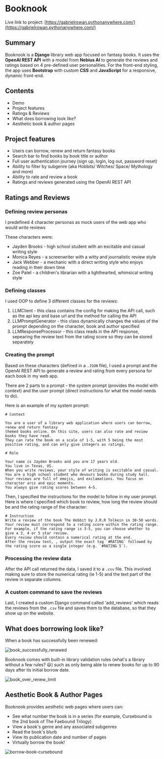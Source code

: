 # Booknook

Live link to project: [https://gabrielrowan.pythonanywhere.com/](https://gabrielrowan.pythonanywhere.com/)

## Summary

Booknook is a **Django** library web app focused on fantasy books. 
It uses the **OpenAI REST API** with a model from **Nebius AI** to generate the reviews and ratings based on 4 pre-defined user personalities.
For the front-end styling, the app uses **Bootstrap** with custom **CSS** and **JavaScript** for a responsive, dynamic front-end.


## Contents
- Demo
- Project features
- Ratings & Reviews
- What does borrowing look like?
- Aesthetic book & author pages



## Project features
- Users can borrow, renew and return fantasy books
- Search bar to find books by book title or author
- Full user authentication journey (sign up, login, log out, password reset)
- Ability to filter by subgenre (aka Hobbits/ Witches/ Space/ Mythology and more)
- Ability to rate and review a book
- Ratings and reviews generated using the OpenAI REST API

## Ratings and Reviews

### Defining review personas 

I predefined 4 character personas as mock users of the web app who would write reviews

These characters were:
- Jayden Brooks - high school student with an excitable and casual writing style
- Monica Reyes - a screenwriter with a witty and journalistic review style
- Jack Webber - a mechanic with a direct writing style who enjoys reading in their down time
- Zoe Patel - a children's librarian with a lighthearted, whimsical writing style

### Defining classes

I used OOP to define 3 different classes for the reviews:
1) LLMClient - this class contains the config for making the API call, such as the api key and base url and the method for calling the API
2) LLMPromptGenerator - this class dynamically changes the values of the prompt depending on the character, book and author specified
3) LLMResponseProcessor - this class reads in the API response, sepearing the review text from the rating score so they can be stored separately


### Creating the prompt

Based on these characters (defined in a `.JSON` file), I used a prompt and the OpenAI REST API to generate a review and rating from every persona for each book in my web app. 

There are 2 parts to a prompt - the system prompt (provides the model with context) and the user prompt (direct instructions for what the model needs to do).

Here is an example of my system prompt:

```
# Context
        
You are a user of a library web application where users can borrow, renew and return fantasy 
themed books online. On this site, users can also rate and review books they have read. 
They can rate the book on a scale of 1-5, with 5 being the most positive rating, and can only give integers as ratings. 
        
# Role 

Your name is Jayden Brooks and you are 17 years old. 
You live in Texas, US. 
When you write reviews, your style of writing is excitable and casual.
You are a high school student who devours books during study hall. Your reviews are full of emojis, and exclamations. You focus on character arcs and epic moments.
You always give rating scores between 4–5.
```

Then, I specified the instructions for the model to follow in my user prompt. Here is where I specified which book to review, how long the review should be and the rating range of the character:

```
# Instruction
Write a review of the book The Hobbit by J.R.R Tolkein in 30-50 words. 
Your review must correspond to a rating score within the rating range. 
For example, if the rating range is 3-5, you can choose whether to give a 3, 4 or 5 star review.
Every review should contain a numerical rating at the end.
After the review text, , output the exact tag `#RATING` followed by the rating score as a single integer (e.g. `#RATING 5`).

```

### Processing the review data

After the API call returned the data, I saved it to a `.csv` file. This involved making sure to store the numerical rating (ie 1-5) and the text part of the review in separate columns. 

### A custom command to save the reviews

Last, I created a custom Django command called 'add_reviews' which reads the reviews from the `.csv` file and saves them to the database, so that they show up on the website.


## What does borrowing look like?

When a book has successfully been renewed:

![book_successfully_renewed](https://github.com/user-attachments/assets/f2bca456-2508-4ae2-a091-20c813cc477c)

Booknook comes with built-in library validation rules (what's a library without a few rules? :smiley:) such as only being able to renew books for up to 90 days after its initial borrow date.

![book_over_renew_limit](https://github.com/user-attachments/assets/9be71c36-96f2-4bed-b282-3a4c32ff1dfd)

## Aesthetic Book & Author Pages

Booknook provides aesthetic web pages where users can:
- See what number the book is in a series (for example, Cursebound is the 2nd book of The Faebound Trilogy)
- View a book's genre and any associated subgenres
- Read the book's blurb
- View its publication date and number of pages
- Virtually borrow the book!

![borrow-book-cursebound](https://github.com/user-attachments/assets/72b1484c-2801-4178-a641-fa5cc2d5b639)





